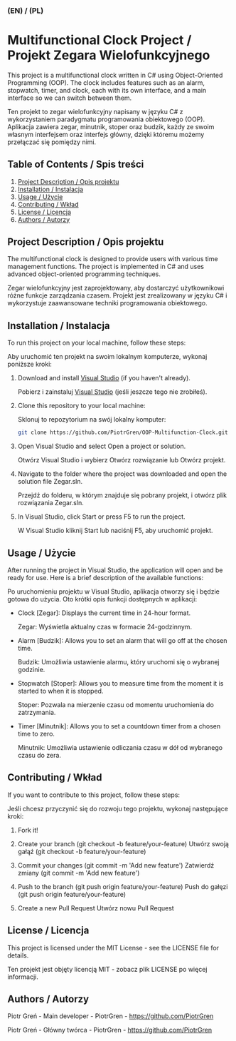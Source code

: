 ### (EN) / (PL)

# Multifunctional Clock Project / Projekt Zegara Wielofunkcyjnego

This project is a multifunctional clock written in C# using Object-Oriented Programming (OOP). The clock includes features such as an alarm, stopwatch, timer, and clock, each with its own interface, and a main interface so we can switch between them.

Ten projekt to zegar wielofunkcyjny napisany w języku C# z wykorzystaniem paradygmatu programowania obiektowego (OOP). Aplikacja zawiera zegar, minutnik, stoper oraz budzik, każdy ze swoim własnym interfejsem oraz interfejs główny, dzięki któremu możemy przełączać się pomiędzy nimi.

## Table of Contents / Spis treści

1. [Project Description / Opis projektu](#project-description--opis-projektu)
2. [Installation / Instalacja](#installation--instalacja)
3. [Usage / Użycie](#usage--użycie)
4. [Contributing / Wkład](#contributing--wkład)
5. [License / Licencja](#license--licencja)
6. [Authors / Autorzy](#authors--autorzy)

## Project Description / Opis projektu

The multifunctional clock is designed to provide users with various time management functions. The project is implemented in C# and uses advanced object-oriented programming techniques.

Zegar wielofunkcyjny jest zaprojektowany, aby dostarczyć użytkownikowi różne funkcje zarządzania czasem. Projekt jest zrealizowany w języku C# i wykorzystuje zaawansowane techniki programowania obiektowego.

## Installation / Instalacja

To run this project on your local machine, follow these steps:

Aby uruchomić ten projekt na swoim lokalnym komputerze, wykonaj poniższe kroki:

1. Download and install [Visual Studio](https://visualstudio.microsoft.com/) (if you haven't already).
   
   Pobierz i zainstaluj [Visual Studio](https://visualstudio.microsoft.com/) (jeśli jeszcze tego nie zrobiłeś).

2. Clone this repository to your local machine:

   Sklonuj to repozytorium na swój lokalny komputer:
   ```bash
   git clone https://github.com/PiotrGren/OOP-Multifunction-Clock.git

3. Open Visual Studio and select Open a project or solution.

   Otwórz Visual Studio i wybierz Otwórz rozwiązanie lub Otwórz projekt.

4. Navigate to the folder where the project was downloaded and open the solution file Zegar.sln.

   Przejdź do folderu, w którym znajduje się pobrany projekt, i otwórz plik rozwiązania Zegar.sln.

5. In Visual Studio, click Start or press F5 to run the project.

   W Visual Studio kliknij Start lub naciśnij F5, aby uruchomić projekt.

## Usage / Użycie

After running the project in Visual Studio, the application will open and be ready for use. Here is a brief description of the available functions:

Po uruchomieniu projektu w Visual Studio, aplikacja otworzy się i będzie gotowa do użycia. Oto krótki opis funkcji dostępnych w aplikacji:

 - Clock [Zegar]: Displays the current time in 24-hour format.

   Zegar: Wyświetla aktualny czas w formacie 24-godzinnym.

 - Alarm [Budzik]: Allows you to set an alarm that will go off at the chosen time.

   Budzik: Umożliwia ustawienie alarmu, który uruchomi się o wybranej godzinie.

 - Stopwatch [Stoper]: Allows you to measure time from the moment it is started to when it is stopped.

   Stoper: Pozwala na mierzenie czasu od momentu uruchomienia do zatrzymania.

 - Timer [Minutnik]: Allows you to set a countdown timer from a chosen time to zero.

   Minutnik: Umożliwia ustawienie odliczania czasu w dół od wybranego czasu do zera.

## Contributing / Wkład

If you want to contribute to this project, follow these steps:

Jeśli chcesz przyczynić się do rozwoju tego projektu, wykonaj następujące kroki:

1. Fork it!
   
2. Create your branch (git checkout -b feature/your-feature)
   Utwórz swoją gałąź (git checkout -b feature/your-feature)
   
3. Commit your changes (git commit -m 'Add new feature')
   Zatwierdź zmiany (git commit -m 'Add new feature')
   
4. Push to the branch (git push origin feature/your-feature)
   Push do gałęzi (git push origin feature/your-feature)
   
5. Create a new Pull Request
   Utwórz nowu Pull Request

## License / Licencja

This project is licensed under the MIT License - see the LICENSE file for details.

Ten projekt jest objęty licencją MIT - zobacz plik LICENSE po więcej informacji.

## Authors / Autorzy

Piotr Greń - Main developer - PiotrGren - https://github.com/PiotrGren

Piotr Greń - Główny twórca - PiotrGren - https://github.com/PiotrGren


